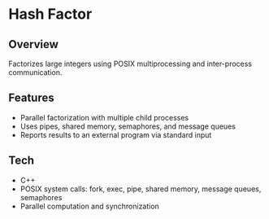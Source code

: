 # Hash Factor

## Overview
Factorizes large integers using POSIX multiprocessing and inter-process communication.

## Features
- Parallel factorization with multiple child processes
- Uses pipes, shared memory, semaphores, and message queues
- Reports results to an external program via standard input

## Tech
- C++
- POSIX system calls: fork, exec, pipe, shared memory, message queues, semaphores
- Parallel computation and synchronization
